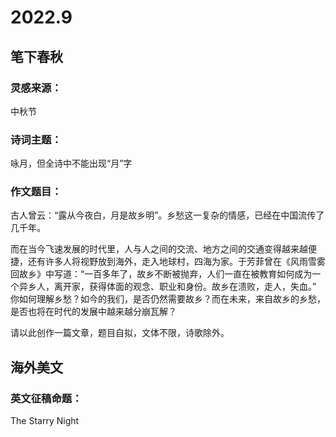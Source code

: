 # 2022.9

## 笔下春秋

### 灵感来源：

中秋节

### 诗词主题：

咏月，但全诗中不能出现“月”字

### 作文题目：

古人曾云：“露从今夜白，月是故乡明”。乡愁这一复杂的情感，已经在中国流传了几千年。

而在当今飞速发展的时代里，人与人之间的交流、地方之间的交通变得越来越便捷，还有许多人将视野放到海外，走入地球村，四海为家。于芳菲曾在《风雨雪雾回故乡》中写道：“一百多年了，故乡不断被抛弃，人们一直在被教育如何成为一个异乡人，离开家，获得体面的观念、职业和身份。故乡在溃败，走人，失血。”
你如何理解乡愁？如今的我们，是否仍然需要故乡？而在未来，来自故乡的乡愁，是否也将在时代的发展中越来越分崩瓦解？

请以此创作一篇文章，题目自拟，文体不限，诗歌除外。

## 海外美文

### 英文征稿命题：

The Starry Night
